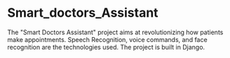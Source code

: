 # Smart_doctors_Assistant
The "Smart Doctors Assistant" project aims at revolutionizing how patients make appointments. Speech Recognition, voice commands, and face recognition are the technologies used. The project is built in Django.
